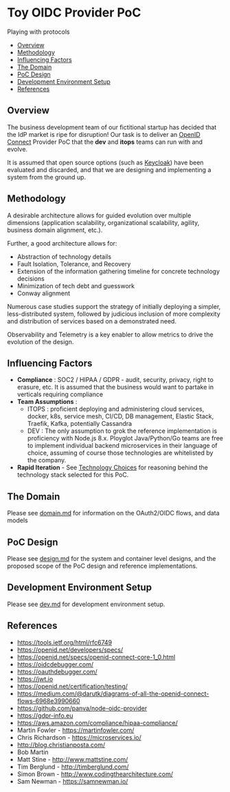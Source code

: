 # Toy OIDC Provider PoC

Playing with protocols

* [Overview](#Overview)
* [Methodology](#Methodology)
* [Influencing Factors](#Influencing-Factors)
* [The Domain](#The-Domain)
* [PoC Design](#PoC-Design)
* [Development Environment Setup](#Development-Environment-Setup)
* [References](#References)

## Overview

The business development team of our fictitional startup has decided that the IdP market is ripe for disruption! Our task is to deliver an [OpenID Connect](https://openid.net/connect/) Provider PoC that the **dev** and **itops** teams can run with and evolve.

It is assumed that open source options (such as [Keycloak](https://www.keycloak.org/)) have been evaluated and discarded, and that we are designing and implementing a system from the ground up.

## Methodology

A desirable architecture allows for guided evolution over multiple dimensions (application scalability, organizational scalability, agility, business domain alignment, etc.).

Further, a good architecture allows for:

* Abstraction of technology details
* Fault Isolation, Tolerance, and Recovery
* Extension of the information gathering timeline for concrete technology decisions
* Minimization of tech debt and guesswork
* Conway alignment

Numerous case studies support the strategy of initially deploying a simpler, less-distributed system, followed by judicious inclusion of more complexity and distribution of services based on a demonstrated need.

Observability and Telemetry is a key enabler to allow metrics to drive the evolution of the design.

## Influencing Factors

* **Compliance** : SOC2 / HIPAA / GDPR - audit, security, privacy, right to erasure, etc. It is assumed that the business would want to partake in verticals requiring compliance
* **Team Assumptions** : 
  - ITOPS : proficient deploying and administering cloud services, docker, k8s, service mesh, CI/CD, DB management, Elastic Stack, Traefik, Kafka, potentially Cassandra
  - DEV : The only assumption to grok the reference implementation is proficiency with Node.js 8.x. Ployglot Java/Python/Go teams are free to implement individual backend microservices in their language of choice, assuming of course those technologies are whitelisted by the company.
* **Rapid Iteration** - See [Technology Choices](./docs/design.md#Technology-Choices) for reasoning behind the technology stack selected for this PoC.

## The Domain

Please see [domain.md](./docs/domain.md) for information on the OAuth2/OIDC flows, and data models

## PoC Design

Please see [design.md](./docs/design.md) for the system and container level designs, and the proposed scope of the PoC design and reference implementations.

## Development Environment Setup

Please see [dev.md](./docs/dev.md) for development environment setup.

## References

* https://tools.ietf.org/html/rfc6749
* https://openid.net/developers/specs/
* https://openid.net/specs/openid-connect-core-1_0.html
* https://oidcdebugger.com/
* https://oauthdebugger.com/
* https://jwt.io
* https://openid.net/certification/testing/
* https://medium.com/@darutk/diagrams-of-all-the-openid-connect-flows-6968e3990660
* https://github.com/panva/node-oidc-provider
* https://gdpr-info.eu
* https://aws.amazon.com/compliance/hipaa-compliance/
* Martin Fowler - https://martinfowler.com/
* Chris Richardson - https://microservices.io/
* http://blog.christianposta.com/
* Bob Martin 
* Matt Stine - http://www.mattstine.com/
* Tim Berglund - http://timberglund.com/
* Simon Brown - http://www.codingthearchitecture.com/
* Sam Newman - https://samnewman.io/
